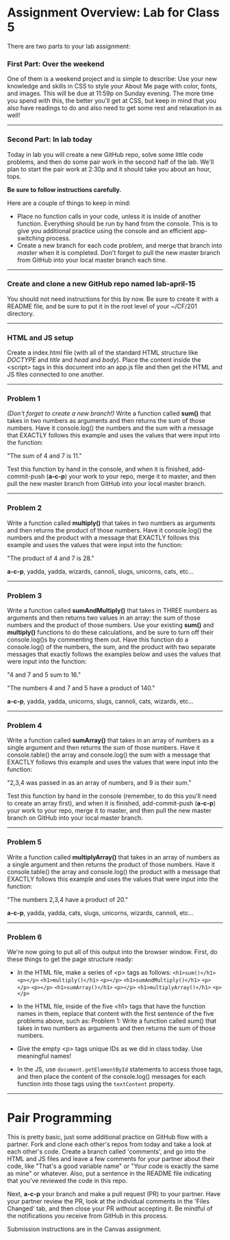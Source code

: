 # Assignment Overview: Lab for Class 5

There are two parts to your lab assignment:

### First Part: Over the weekend

One of them is a weekend project and is simple to describe: Use your new knowledge and skills in CSS to style your About Me page with color, fonts, and images. This will be due at 11:59p on Sunday evening. The more time you spend with this, the better you'll get at CSS, but keep in mind that you also have readings to do and also need to get some rest and relaxation in as well!

---

### Second Part: In lab today

Today in lab you will create a new GitHub repo, solve some little code problems, and then do some pair work in the second half of the lab. We'll plan to start the pair work at 2:30p and it should take you about an hour, tops.

**Be sure to follow instructions carefully.**

Here are a couple of things to keep in mind:

* Place no function calls in your code, unless it is inside of another function. Everything should be run by hand from the console. This is to give you additional practice using the console and an efficient app-switching process.
* Create a new branch for each code problem, and merge that branch into *master* when it is completed. Don't forget to pull the new master branch from GitHub into your local master branch each time.

---
### Create and clone a new GitHub repo named lab-april-15
You should not need instructions for this by now. Be sure to create it with a README file, and be sure to put it in the root level of your ~/CF/201 directory.

---
### HTML and JS setup
Create a index.html file (with all of the standard HTML structure like *DOCTYPE* and *title* and *head* and *body*). Place the content inside the \<script> tags in this document into an app.js file and then get the HTML and JS files connected to one another.

---
### Problem 1
*(Don't forget to create a new branch!)* Write a function called **sum()** that takes in two numbers as arguments and then returns the sum of those numbers. Have it console.log() the numbers and the sum with a message that EXACTLY follows this example and uses the values that were input into the function:

"The sum of 4 and 7 is 11."

Test this function by hand in the console, and when it is finished, add-commit-push (**a-c-p**) your work to your repo, merge it to master, and then pull the new master branch from GitHub into your local master branch.

---
### Problem 2
Write a function called **multiply()** that takes in two numbers as arguments and then returns the product of those numbers. Have it console.log() the numbers and the product with a message that EXACTLY follows this example and uses the values that were input into the function:

"The product of 4 and 7 is 28."

**a-c-p**, yadda, yadda, wizards, cannoli, slugs, unicorns, cats, etc...

---
### Problem 3
Write a function called **sumAndMultiply()** that takes in THREE numbers as arguments and then returns two values in an array: the sum of those numbers and the product of those numbers. Use your existing **sum()** and **multiply()** functions to do these calculations, and be sure to turn off their console.log()s by commenting them out. Have this function do a console.log() of the numbers, the sum, and the product with two separate messages that exactly follows the examples below and uses the values that were input into the function:

"4 and 7 and 5 sum to 16."

"The numbers 4 and 7 and 5 have a product of 140."

**a-c-p**, yadda, yadda, unicorns, slugs, cannoli, cats, wizards, etc...

---
### Problem 4
Write a function called **sumArray()** that takes in an array of numbers as a single argument and then returns the sum of those numbers. Have it console.table() the array and  console.log() the sum with a message that EXACTLY follows this example and uses the values that were input into the function:

"2,3,4 was passed in as an array of numbers, and 9 is their sum."

Test this function by hand in the console (remember, to do this you'll need to create an array first), and when it is finished, add-commit-push (**a-c-p**) your work to your repo, merge it to master, and then pull the new master branch on GitHub into your local master branch.

---
### Problem 5
Write a function called **multiplyArray()** that takes in an array of numbers as a single argument and then returns the product of those numbers. Have it console.table() the array and  console.log() the product with a message that EXACTLY follows this example and uses the values that were input into the function:

"The numbers 2,3,4 have a product of 20."

**a-c-p**, yadda, yadda, cats, slugs, unicorns, wizards, cannoli, etc...

---
### Problem 6
We're now going to put all of this output into the browser window. First, do these things to get the page structure ready:

* In the HTML file, make a series of \<p> tags as follows:
`<h1>sum()</h1>`
`<p></p>`
`<h1>multiply()</h1>`
`<p></p>`
`<h1>sumAndMultiply()</h1>`
`<p></p>`
`<p></p>`
`<h1>sumArray()</h1>`
`<p></p>`
`<h1>multiplyArray()</h1>`
`<p></p>`

* In the HTML file, inside of the five \<h1> tags that have the function names in them, replace that content with the first sentence of the five problems above, such as: Problem 1: Write a function called sum() that takes in two numbers as arguments and then returns the sum of those numbers.
* Give the empty \<p> tags unique IDs as we did in class today. Use meaningful names!
* In the JS, use `document.getElementById` statements to access those tags, and then place the content of the console.log() messages for each function into those tags using the `textContent` property.

---
# Pair Programming

This is pretty basic, just some additional practice on GitHub flow with a partner. Fork and clone each other's repos from today and take a look at each other's code. Create a branch called 'comments', and go into the HTML and JS files and leave a few comments for your partner about their code, like "That's a good variable name" or "Your code is exactly the same as mine" or whatever. Also, put a sentence in the README file indicating that you've reviewed the code in this repo.

Next, **a-c-p** your branch and make a pull request (PR) to your partner. Have your partner review the PR, look at the individual comments in the 'Files Changed' tab, and then close your PR *without* accepting it. Be mindful of the notifications you receive from GitHub in this process.

Submission instructions are in the Canvas assignment.

